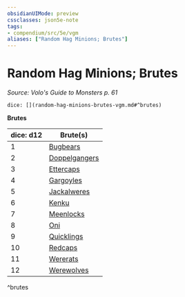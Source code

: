 ```yaml
---
obsidianUIMode: preview
cssclasses: json5e-note
tags:
- compendium/src/5e/vgm
aliases: ["Random Hag Minions; Brutes"]
---
```

# Random Hag Minions; Brutes
*Source: Volo's Guide to Monsters p. 61* 

`dice: [](random-hag-minions-brutes-vgm.md#^brutes)`

**Brutes**

| dice: d12 | Brute(s) |
|-----------|----------|
| 1 | [Bugbears](/2-Mechanics/CLI/bestiary/humanoid/bugbear.md) |
| 2 | [Doppelgangers](/2-Mechanics/CLI/bestiary/monstrosity/doppelganger.md) |
| 3 | [Ettercaps](/2-Mechanics/CLI/bestiary/monstrosity/ettercap.md) |
| 4 | [Gargoyles](/2-Mechanics/CLI/bestiary/elemental/gargoyle.md) |
| 5 | [Jackalweres](/2-Mechanics/CLI/bestiary/humanoid/jackalwere.md) |
| 6 | [Kenku](/2-Mechanics/CLI/bestiary/humanoid/kenku.md) |
| 7 | [Meenlocks](/2-Mechanics/CLI/bestiary/fey/meenlock-mpmm.md) |
| 8 | [Oni](/2-Mechanics/CLI/bestiary/giant/oni.md) |
| 9 | [Quicklings](/2-Mechanics/CLI/bestiary/fey/quickling-mpmm.md) |
| 10 | [Redcaps](/2-Mechanics/CLI/bestiary/fey/redcap-mpmm.md) |
| 11 | [Wererats](/2-Mechanics/CLI/bestiary/humanoid/wererat.md) |
| 12 | [Werewolves](/2-Mechanics/CLI/bestiary/humanoid/werewolf.md) |
^brutes